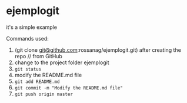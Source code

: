 # ejemplogit
it's a simple example

Commands used:
1. (git clone git@github.com:rossanag/ejemplogit.git) after creating the repo  // from GitHub  	
2. change to the project folder ejemplogit  
3. `git status`  
4. modify the README.md file  
5. `git add README.md  ` 
6. `git commit -m "Modify the README.md file"`  
7. `git push origin master`  
